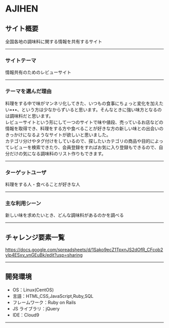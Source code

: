 # **AJIHEN**

## **サイト概要**

全国各地の調味料に関する情報を共有するサイト

---

### **サイトテーマ**

情報共有のためのレビューサイト

---

### **テーマを選んだ理由**

料理をする中で味がマンネリ化してきた、いつもの食事にちょっと変化を加えたい•••、という方は少なからずいると思います。そんなときに強い味方となるのは調味料だと思います。<br>
レビューサイトという形にして一つのサイトで味や値段、売っているお店などの情報を取得でき、料理をする方や食べることが好きな方の新しい味との出会いのきっかけになるようなサイトが欲しいと思いました。<br>
カテゴリ分けやタグ付けをしているので、探したいカテゴリの商品や目的によってレビューを検索できたり、会員登録をすればお気に入り登録もできるので、自分だけの気になる調味料のリスト作りもできます。

---

### **ターゲットユーザ**

料理をする人・食べることが好きな人

---

### **主な利用シーン**

新しい味を求めたいとき、どんな調味料があるのかを調べる

---

## **チャレンジ要素一覧**

https://docs.google.com/spreadsheets/d/1Sako9ecZ1TpxnJS2dOfR_CFcob2ylp4ESxv_vnGEuBk/edit?usp=sharing

---

## **開発環境**

- OS：Linux(CentOS)
- 言語：HTML,CSS,JavaScript,Ruby,SQL
- フレームワーク：Ruby on Rails
- JS ライブラリ：jQuery
- IDE：Cloud9

---

